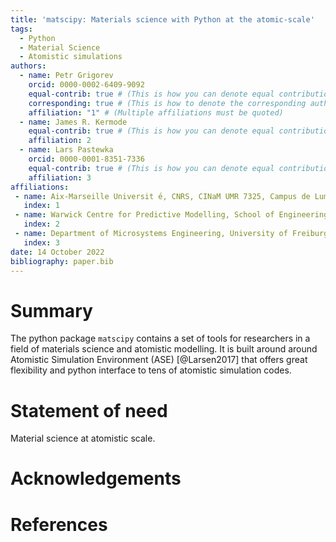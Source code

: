 ```yaml
---
title: 'matscipy: Materials science with Python at the atomic-scale'
tags:
  - Python
  - Material Science
  - Atomistic simulations
authors:
  - name: Petr Grigorev
    orcid: 0000-0002-6409-9092
    equal-contrib: true # (This is how you can denote equal contributions between multiple authors)
    corresponding: true # (This is how to denote the corresponding author)
    affiliation: "1" # (Multiple affiliations must be quoted)
  - name: James R. Kermode
    equal-contrib: true # (This is how you can denote equal contributions between multiple authors)
    affiliation: 2
  - name: Lars Pastewka
    orcid: 0000-0001-8351-7336
    equal-contrib: true # (This is how you can denote equal contributions between multiple authors)
    affiliation: 3
affiliations:
 - name: Aix-Marseille Universit ́e, CNRS, CINaM UMR 7325, Campus de Luminy, 13288 Marseille, France
   index: 1
 - name: Warwick Centre for Predictive Modelling, School of Engineering, University of Warwick, Coventry CV4 7AL, United Kingdom
   index: 2
 - name: Department of Microsystems Engineering, University of Freiburg, 79110 Freiburg, Germany
   index: 3
date: 14 October 2022
bibliography: paper.bib
---
```


# Summary

The python package `matscipy` contains a set of tools for researchers in a field of materials science and atomistic modelling. It is built around around Atomistic Simulation Environment (ASE) [@Larsen2017] that offers great flexibility and python interface to tens of atomistic simulation codes.

# Statement of need

Material science at atomistic scale.

# Acknowledgements

# References

